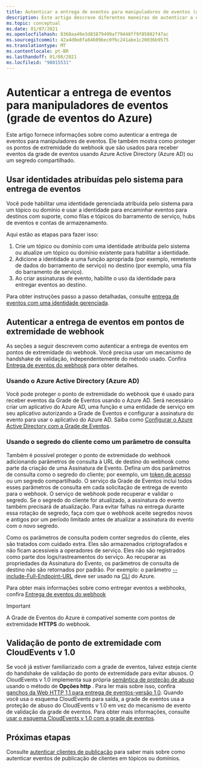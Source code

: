 ```yaml
---
title: Autenticar a entrega de eventos para manipuladores de eventos (grade de eventos do Azure)
description: Este artigo descreve diferentes maneiras de autenticar a entrega para manipuladores de eventos na grade de eventos do Azure.
ms.topic: conceptual
ms.date: 01/07/2021
ms.openlocfilehash: 8360aa49e3d83879499af79448ff9f85082f47ac
ms.sourcegitcommit: 42a4d0e8fa84609bec0f6c241abe1c20036b9575
ms.translationtype: MT
ms.contentlocale: pt-BR
ms.lasthandoff: 01/08/2021
ms.locfileid: "98015531"
---
```

# <a name="authenticate-event-delivery-to-event-handlers-azure-event-grid"></a>Autenticar a entrega de eventos para manipuladores de eventos (grade de eventos do Azure)
Este artigo fornece informações sobre como autenticar a entrega de eventos para manipuladores de eventos. Ele também mostra como proteger os pontos de extremidade do webhook que são usados para receber eventos da grade de eventos usando Azure Active Directory (Azure AD) ou um segredo compartilhado.

## <a name="use-system-assigned-identities-for-event-delivery"></a>Usar identidades atribuídas pelo sistema para entrega de eventos
Você pode habilitar uma identidade gerenciada atribuída pelo sistema para um tópico ou domínio e usar a identidade para encaminhar eventos para destinos com suporte, como filas e tópicos do barramento de serviço, hubs de eventos e contas de armazenamento.

Aqui estão as etapas para fazer isso: 

1. Crie um tópico ou domínio com uma identidade atribuída pelo sistema ou atualize um tópico ou domínio existente para habilitar a identidade. 
1. Adicione a identidade a uma função apropriada (por exemplo, remetente de dados do barramento de serviço) no destino (por exemplo, uma fila do barramento de serviço).
1. Ao criar assinaturas de evento, habilite o uso da identidade para entregar eventos ao destino. 

Para obter instruções passo a passo detalhadas, consulte [entrega de eventos com uma identidade gerenciada](managed-service-identity.md).


## <a name="authenticate-event-delivery-to-webhook-endpoints"></a>Autenticar a entrega de eventos em pontos de extremidade de webhook
As seções a seguir descrevem como autenticar a entrega de eventos em pontos de extremidade do webhook. Você precisa usar um mecanismo de handshake de validação, independentemente do método usado. Confira [Entrega de eventos do webhook](webhook-event-delivery.md) para obter detalhes. 


### <a name="using-azure-active-directory-azure-ad"></a>Usando o Azure Active Directory (Azure AD)
Você pode proteger o ponto de extremidade do webhook que é usado para receber eventos da Grade de Eventos usando o Azure AD. Será necessário criar um aplicativo do Azure AD, uma função e uma entidade de serviço em seu aplicativo autorizando a Grade de Eventos e configurar a assinatura do evento para usar o aplicativo do Azure AD. Saiba como [Configurar o Azure Active Directory com a Grade de Eventos](secure-webhook-delivery.md).

### <a name="using-client-secret-as-a-query-parameter"></a>Usando o segredo do cliente como um parâmetro de consulta
Também é possível proteger o ponto de extremidade do webhook adicionando parâmetros de consulta à URL de destino do webhook como parte da criação de uma Assinatura de Evento. Defina um dos parâmetros de consulta como o segredo do cliente; por exemplo, um [token de acesso](https://en.wikipedia.org/wiki/Access_token) ou um segredo compartilhado. O serviço da Grade de Eventos inclui todos esses parâmetros de consulta em cada solicitação de entrega de evento para o webhook. O serviço de webhook pode recuperar e validar o segredo. Se o segredo do cliente for atualizado, a assinatura do evento também precisará de atualização. Para evitar falhas na entrega durante essa rotação de segredo, faça com que o webhook aceite segredos novos e antigos por um período limitado antes de atualizar a assinatura do evento com o novo segredo. 

Como os parâmetros de consulta podem conter segredos do cliente, eles são tratados com cuidado extra. Eles são armazenados criptografados e não ficam acessíveis a operadores de serviço. Eles não são registrados como parte dos logs/rastreamentos do serviço. Ao recuperar as propriedades da Assinatura do Evento, os parâmetros de consulta de destino não são retornados por padrão. Por exemplo: o parâmetro [--include-Full-Endpoint-URL](/cli/azure/eventgrid/event-subscription?view=azure-cli-latest#az-eventgrid-event-subscription-show) deve ser usado na [CLI](/cli/azure?view=azure-cli-latest) do Azure.

Para obter mais informações sobre como entregar eventos a webhooks, confira [Entrega de eventos do webhook](webhook-event-delivery.md)

> [!IMPORTANT]
A Grade de Eventos do Azure é compatível somente com pontos de extremidade **HTTPS** do webhook. 

## <a name="endpoint-validation-with-cloudevents-v10"></a>Validação de ponto de extremidade com CloudEvents v 1.0
Se você já estiver familiarizado com a grade de eventos, talvez esteja ciente do handshake de validação do ponto de extremidade para evitar abusos. O CloudEvents v 1.0 implementa sua própria [semântica de proteção de abuso](webhook-event-delivery.md) usando o método de **Opções http** . Para ler mais sobre isso, confira [ganchos da Web HTTP 1,1 para entrega de eventos-versão 1,0](https://github.com/cloudevents/spec/blob/v1.0/http-webhook.md#4-abuse-protection). Quando você usa o esquema CloudEvents para saída, a grade de eventos usa a proteção de abuso do CloudEvents v 1.0 em vez do mecanismo de evento de validação da grade de eventos. Para obter mais informações, consulte [usar o esquema CloudEvents v 1.0 com a grade de eventos](cloudevents-schema.md). 


## <a name="next-steps"></a>Próximas etapas
Consulte [autenticar clientes de publicação](security-authenticate-publishing-clients.md) para saber mais sobre como autenticar eventos de publicação de clientes em tópicos ou domínios. 
